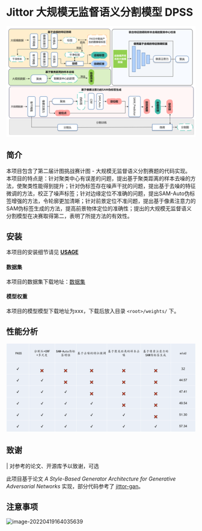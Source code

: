 
# Jittor 大规模无监督语义分割模型 DPSS

![img](https://github.com/tntingasa/jittor-NUST_MILab-DPSS/blob/main/pic/%E5%9B%BE%E7%89%872.png)


## 简介

本项目包含了第二届计图挑战赛计图 - 大规模无监督语义分割赛题的代码实现。本项目的特点是：针对聚类中心有误差的问题，提出基于聚类距离的样本去噪的方法，使聚类性能得到提升；针对伪标签存在噪声干扰的问题，提出基于去噪的特征微调的方法，校正了噪声标签；针对边缘定位不准确的问题，提出SAM-Auto伪标签增强的方法，令轮廓更加清晰；针对前景定位不准问题，提出基于像素注意力的SAM伪标签生成的方法，提高前景物体定位的准确性；提出的大规模无监督语义分割模型在决赛取得第二，表明了所提方法的有效性。

## 安装 
本项目的安装细节请见 **[USAGE](USAGE.md)**

#### 数据集
本项目的数据集下载地址：[数据集](https://github.com/LUSSeg/ImageNet-S#prepare-the-imagenet-s-dataset-with-one-command)

#### 模型权重
本项目的模型模型下载地址为xxx，下载后放入目录 `<root>/weights/` 下。

## 性能分析
![image](https://github.com/tntingasa/jittor-NUST_MILab-DPSS/blob/main/pic/%E5%9B%BE%E7%89%871.png)


## 致谢
| 对参考的论文、开源库予以致谢，可选

此项目基于论文 *A Style-Based Generator Architecture for Generative Adversarial Networks* 实现，部分代码参考了 [jittor-gan](https://github.com/Jittor/gan-jittor)。

## 注意事项

![image-20220419164035639](https://s3.bmp.ovh/imgs/2022/04/19/6a3aa627eab5f159.png)
